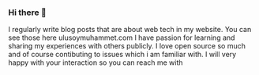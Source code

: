### Hi there 👋

I regularly write blog posts that are about web tech in my website. You can see those here ulusoymuhammet.com
I have passion for learning and sharing my experiences with others publicly.
I love open source so much and of course contibuting to issues which i am familiar with.
I will very happy with your interaction so you can reach me with
<i class="fas fa-band-aid"></i>

<!--
**ulusoymhmmt/ulusoymhmmt** is a ✨ _special_ ✨ repository because its `README.md` (this file) appears on your GitHub profile.

Here are some ideas to get you started:

- 🔭 I’m currently working on ...
- 🌱 I’m currently learning ...
- 👯 I’m looking to collaborate on ...
- 🤔 I’m looking for help with ...
- 💬 Ask me about ...
- 📫 How to reach me: ...
- 😄 Pronouns: ...
- ⚡ Fun fact: ...
-->
<!-- START gadpp -->
